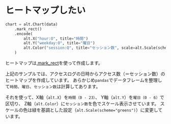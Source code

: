 # ヒートマップしたい

```python
chart = alt.Chart(data)
    .mark_rect()
    .encode(
        alt.X("hour:O", title="時間")
        alt.Y("weekday:O", title="曜日")
        alt.Color("session:Q", title="セッション数", scale=alt.Scale(scheme="greens"))
    )
```

ヒートマップは[.mark_rect](https://altair-viz.github.io/user_guide/marks/rect.html)を使って作成します。

上記のサンプルでは、アクセスログの日時からアクセス数（＝セッション数）のヒートマップを作成しています。
あらかじめ``pandas``でデータフレームを整理して``時間``、``曜日``、``セッション数``は計算してあります。

それを使って、X軸（``alt.X``）を``時間（0 - 23）``、
Y軸（``alt.Y``）を``曜日（0 - 6）``で区切り、
Z軸（``alt.Color``）に``セッション数``を色でスケール表示させています。
スケールの色は緑を基調とした設定（``alt.Scale(scheme="greens")``）に変更しています。
